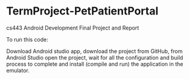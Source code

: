 # TermProject-PetPatientPortal
cs443 Android Development Final Project and Report 

To run this code: 

Download Android studio app, download the project from GitHub, from Android Studio open the project, wait for all the configuration and build process to complete and install (compile and run) the application in the emulator. 
